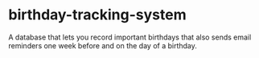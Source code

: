 # birthday-tracking-system
A database that lets you record important birthdays that also sends email reminders one week before and on the day of a birthday.
